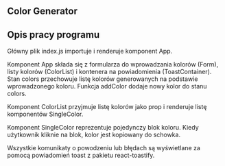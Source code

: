 ## Color Generator

## Opis pracy programu

Główny plik index.js importuje i renderuje komponent App.

Komponent App składa się z formularza do wprowadzania kolorów (Form), listy kolorów (ColorList) i kontenera na powiadomienia (ToastContainer). Stan colors przechowuje listę kolorów generowanych na podstawie wprowadzonego koloru. Funkcja addColor dodaje nowy kolor do stanu colors.

Komponent ColorList przyjmuje listę kolorów jako prop i renderuje listę komponentów SingleColor.

Komponent SingleColor reprezentuje pojedynczy blok koloru. Kiedy użytkownik kliknie na blok, kolor jest kopiowany do schowka.

Wszystkie komunikaty o powodzeniu lub błędach są wyświetlane za pomocą powiadomień toast z pakietu react-toastify.
